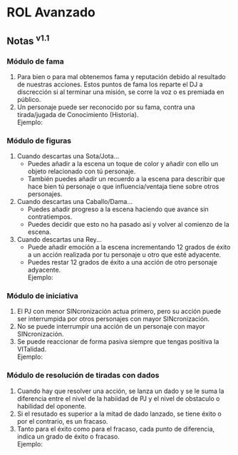 # ROL Avanzado
## Notas <sup>v1.1</sup>

### Módulo de fama
1. Para bien o para mal obtenemos fama y reputación debido al resultado de nuestras acciones. Estos puntos de fama los reparte el DJ a discrección si al terminar una misión, se corre la voz o es premiada en público.
1. Un personaje puede ser reconocido por su fama, contra una tirada/jugada de Conocimiento (Historia).  
Ejemplo:

### Módulo de figuras
1. Cuando descartas una Sota/Jota...
	* Puedes añadir a la escena un toque de color y añadir con ello un objeto relacionado con tú personaje.
	* También puedes añadir un recuerdo a la escena para describir que hace bien tú personaje o que influencia/ventaja tiene sobre otros personajes.
1. Cuando descartas una Caballo/Dama...
	* Puedes añadir progreso a la escena haciendo que avance sin contratiempos.
	* Puedes decidir que esto no ha pasado así y volver al comienzo de la escena.
1. Cuando descartas una Rey...
	* Puede añadir emoción a la escena incrementando 12 grados de éxito a un acción realizada por tu personaje u otro que esté adyacente.
	* Puedes restar 12 grados de éxito a una acción de otro personaje adyacente.  
Ejemplo:

### Módulo de iniciativa
1. El PJ con menor SINcronización actua primero, pero su acción puede ser interrumpida por otros personajes con mayor SINcronización.
1. No se puede interrumpir una acción de un personaje con mayor SINcronización.
1. Se puede reaccionar de forma pasiva siempre que tengas positiva la VITalidad.  
Ejemplo:

### Módulo de resolución de tiradas con dados
1. Cuando hay que resolver una acción, se lanza un dado y se le suma la diferencia entre el nivel de la habiidad de PJ y el nivel de obstaculo o habilidad del oponente.
1. Si el resutado es superior a la mitad de dado lanzado, se tiene éxito o por el contrario, es un fracaso.
1. Tanto para el éxito como para el fracaso, cada punto de diferencia, indica un grado de éxito o fracaso.  
Ejemplo:

